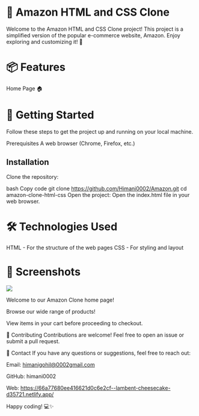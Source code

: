 
<h1>🛒 Amazon HTML and CSS Clone</h1>
Welcome to the Amazon HTML and CSS Clone project! This project is a simplified version of the popular e-commerce website, Amazon. Enjoy exploring and customizing it! 🌟

<h1>📦 Features</h1>

Home Page 🏠

<h1>🚀 Getting Started</h1>

Follow these steps to get the project up and running on your local machine.

Prerequisites
A web browser (Chrome, Firefox, etc.)

<h2>Installation</h2>
Clone the repository:

bash
Copy code
git clone  https://github.com/Himani0002/Amazon.git
cd amazon-clone-html-css
Open the project:
Open the index.html file in your web browser.

<h1>🛠️ Technologies Used</h1>

HTML - For the structure of the web pages
CSS - For styling and layout

<h1>📸 Screenshots </h1>

<img src="C:\Users\Dell\Pictures\Screenshots">

Welcome to our Amazon Clone home page!


Browse our wide range of products!


View items in your cart before proceeding to checkout.

🤝 Contributing
Contributions are welcome! Feel free to open an issue or submit a pull request.

📧 Contact
If you have any questions or suggestions, feel free to reach out:

Email: himanigohil@0002gmail.com

GitHub: himani0002

Web: https://66a77680ee416621d0c6e2cf--lambent-cheesecake-d35721.netlify.app/

Happy coding! 💻✨
